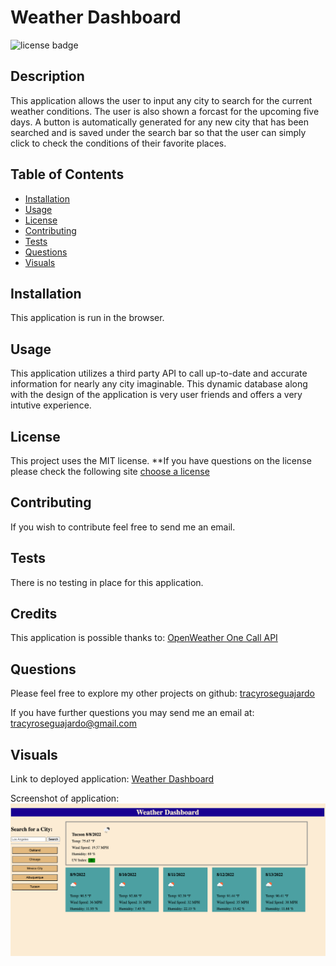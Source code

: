 # Weather Dashboard
  ![license badge](https://img.shields.io/badge/license-MIT-yellowgreen.svg)

## Description
This application allows the user to input any city to search for the current weather conditions. The user is also shown a forcast for the upcoming five days. A button is automatically generated for any new city that has been searched and is saved under the search bar so that the user can simply click to check the conditions of their favorite places.

## Table of Contents
- [Installation](#installation)
- [Usage](#usage)
- [License](#license)
- [Contributing](#contributing)
- [Tests](#tests)
- [Questions](#questions)
- [Visuals](#visuals)

## Installation

This application is run in the browser.

## Usage

This application utilizes a third party API to call up-to-date and accurate information for nearly any city imaginable. This dynamic database along with the design of the application is very user friends and offers a very intutive experience.

## License
  
  This project uses the MIT license. 
  **If you have questions on the license please check the following site [choose a license](https://www.google.com)

## Contributing

If you wish to contribute feel free to send me an email.

## Tests

There is no testing in place for this application.

## Credits

This application is possible thanks to: 
[OpenWeather One Call API](https://openweathermap.org/api/one-call-api)

## Questions

Please feel free to explore my other projects on github: [tracyroseguajardo](https://www.github.com/tracyroseguajardo)

If you have further questions you may send me an email at: tracyroseguajardo@gmail.com

## Visuals

Link to deployed application:
[Weather Dashboard](https://tracyroseguajardo.github.io/weather-dashboard/)

Screenshot of application:
![Weather Dashboard Screenshot](./assets/images/weather-dashboard-screenshot.png)

